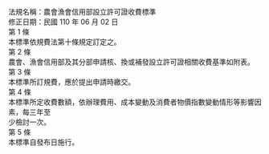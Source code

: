 法規名稱：農會漁會信用部設立許可證收費標準  
修正日期：民國 110 年 06 月 02 日  
第 1 條  
本標準依規費法第十條規定訂定之。  
第 2 條  
農會、漁會信用部及其分部申請核、換或補發設立許可證相關收費基準如附表。  
第 3 條  
本標準所訂規費，應於提出申請時繳交。  
第 4 條  
本標準所定收費數額，依辦理費用、成本變動及消費者物價指數變動情形等影響因素，每三年至  
少檢討一次。  
第 5 條  
本標準自發布日施行。  


